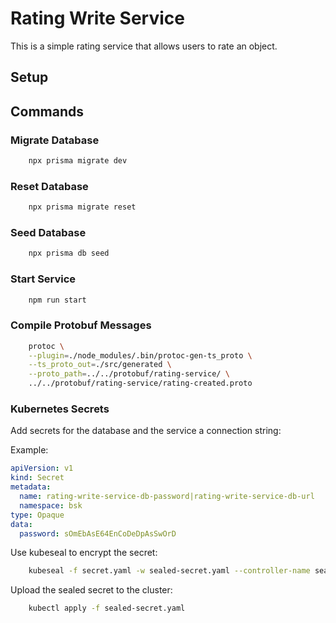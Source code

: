 # Rating Write Service

This is a simple rating service that allows users to rate an object.

## Setup

## Commands

### Migrate Database

```bash
    npx prisma migrate dev
```

### Reset Database

```bash
    npx prisma migrate reset
```

### Seed Database

```bash
    npx prisma db seed
```

### Start Service

```bash
    npm run start
```

### Compile Protobuf Messages

```bash
    protoc \
    --plugin=./node_modules/.bin/protoc-gen-ts_proto \
    --ts_proto_out=./src/generated \
    --proto_path=../../protobuf/rating-service/ \
    ../../protobuf/rating-service/rating-created.proto
```

### Kubernetes Secrets

Add secrets for the database and the service a connection string:

Example:

```yaml
apiVersion: v1
kind: Secret
metadata:
  name: rating-write-service-db-password|rating-write-service-db-url
  namespace: bsk
type: Opaque
data:
  password: sOmEbAsE64EnCoDeDpAsSwOrD
```

Use kubeseal to encrypt the secret:

```bash
    kubeseal -f secret.yaml -w sealed-secret.yaml --controller-name sealed-secrets --controller-namespace default
```

Upload the sealed secret to the cluster:

```bash
    kubectl apply -f sealed-secret.yaml
```
